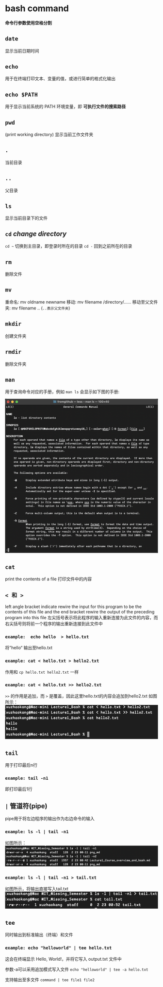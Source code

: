 # bash command

#### 命令行参数使用空格分割
## `date`
显示当前日期时间

## `echo`
用于在终端打印文本、变量的值，或进行简单的格式化输出

## `echo $PATH`
用于显示当前系统的 PATH 环境变量，即 **可执行文件的搜索路径**

## `pwd`
(print working directory) 显示当前工作文件夹

## `.`
当前目录

## `..`
父目录

## `ls`
显示当前目录下的文件

## `cd`  *change directory*
`cd ~` 切换到主目录，即登录时所在的目录
`cd -` 回到之前所在的目录

## `rm`
删除文件

## `mv` 
重命名: mv oldname newname
移动: mv filename /directory/......
移动至父文件夹: mv filename ..  (`..表示父文件夹`)

## `mkdir`
创建文件夹

## `rmdir`
删除文件夹

## `man`
用于查询命令对应的手册，例如 `man ls` 会显示如下图的手册: 

![](./png_md/PixPin_2025-02-22_00-58-40.png)


## `cat`
print the contents of a file
打印文件中的内容

## `< 和 >`
left angle bracket indicate rewire the input for this program to be the contents of this file and the end bracket rewire the output of the preceding program into this file
左尖括号表示将此程序的输入重新连接为此文件的内容，而右尖括号则将前一个程序的输出重新连接到此文件中
### `example:  echo hello  > hello.txt` 
将”hello“ 输出至hello.txt

### `example: cat < hello.txt > hello2.txt`
作用和 `cp hello.txt hello2.txt` 一样

### `example: cat < hello.txt >> hello2.txt`
`>>` 的作用是追加，而 `>` 是覆盖，因此这里hello.txt的内容会追加到hello2.txt
如图所示：
![](./png_md/PixPin_2025-02-22_22-27-36.png)

## `tail`
用于打印最后n行
### `example: tail -n1`
即打印最后1行

## `|` 管道符(pipe)
pipe用于将左边程序的输出作为右边命令的输入
### `example: ls -l | tail -n1`
如图所示：
![](./png_md/PixPin_2025-02-23_00-46-36.png)

### `example: ls -l | tail -n1 > tail.txt`
如图所示，将输出直接写入tail.txt
![](./png_md/PixPin_2025-02-23_00-53-16.png)

## `tee`
同时输出到标准输出（终端）和文件
### `example: echo "helloworld" | tee hello.txt`
这会在终端显示 Hello, World!，并将它写入 output.txt 文件中

参数-a可以采用追加模式写入文件 `echo "helloworld" | tee -a hello.txt` 

支持输出至多文件 `command | tee file1 file2`

